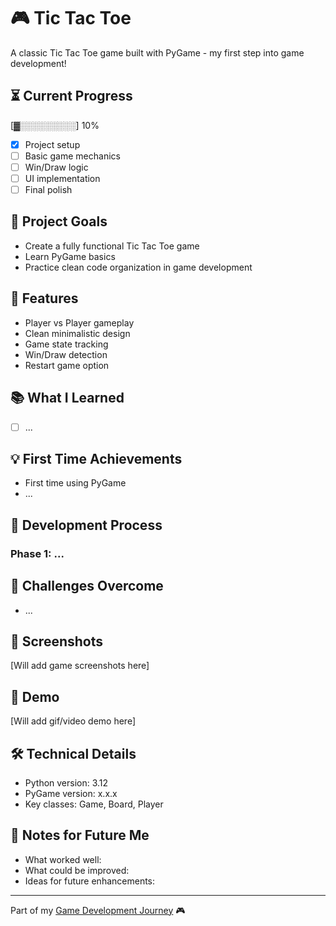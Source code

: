 # 🎮 Tic Tac Toe

A classic Tic Tac Toe game built with PyGame - my first step into game development!

## ⏳ Current Progress
[▓░░░░░░░░░] 10%

- [x] Project setup
- [ ] Basic game mechanics
- [ ] Win/Draw logic
- [ ] UI implementation
- [ ] Final polish

## 🎯 Project Goals
- Create a fully functional Tic Tac Toe game
- Learn PyGame basics
- Practice clean code organization in game development

## 🚀 Features
- Player vs Player gameplay
- Clean minimalistic design
- Game state tracking
- Win/Draw detection
- Restart game option

## 📚 What I Learned
- [ ] ...

## 💡 First Time Achievements
- First time using PyGamе
- ...

## 🎨 Development Process
### Phase 1: ...

## 🔧 Challenges Overcome
- ...

## 📸 Screenshots
[Will add game screenshots here]

## 🎥 Demo
[Will add gif/video demo here]

## 🛠️ Technical Details
- Python version: 3.12
- PyGame version: x.x.x
- Key classes: Game, Board, Player

## 📝 Notes for Future Me
- What worked well:
- What could be improved:
- Ideas for future enhancements:

---
Part of my [Game Development Journey](https://github.com/aysieelf/Game-Dev-Journey) 🎮
